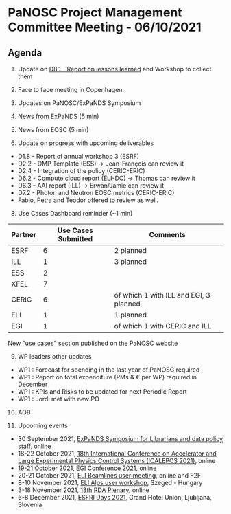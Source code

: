 PaNOSC Project Management Committee Meeting - 06/10/2021 
=========================================================

Agenda
------	

1. Update on [D8.1 - Report on lessons learned](https://docs.google.com/document/d/1VJg_BWmWUEJYWtU65mO_p-PFNMEBxOAx/edit?dls=true) and Workshop to collect them

2. Face to face meeting in Copenhagen.

3. Updates on PaNOSC/ExPaNDS Symposium 

4. News from ExPaNDS (5 min)

5. News from EOSC (5 min)

6. Update on progress with upcoming deliverables
* D1.8 - Report of annual workshop 3 (ESRF)
* D2.2 - DMP Template (ESS) -> Jean-François can review it
* D2.4 - Integration of the policy (CERIC-ERIC)
* D6.2 - Compute cloud report (ELI-DC) -> Thomas can review it
* D6.3 - AAI report (ILL) -> Erwan/Jamie can review it
* D7.2 - Photon and Neutron EOSC metrics (CERIC-ERIC)
* Fabio, Petra and Teodor offered to review as well.

8. Use Cases Dashboard reminder (~1 min)

| Partner | Use Cases Submitted | Comments |
| ------- | ------------------- | -------- |
| ESRF  |  6  | 2 planned   |
| ILL   |  1  | 3 planned  | of which 1 w CERIC and EGI)
| ESS   |  2  |   |
| XFEL  |  7  |   |
| CERIC |  6  | of which 1 with ILL and EGI, 3 planned |
| ELI   |  1  | 1 planned  |
| EGI   |  1  | of which 1 with CERIC and ILL | 

[New "use cases" section](https://www.panosc.eu/all-use-cases/) published on the PaNOSC website

9. WP leaders other updates
* WP1 : Forecast for spending in the last year of PaNOSC required
* WP1 : Report on total expenditure (PMs & € per WP) required in December
* WP1 : KPIs and Risks to be updated for next Periodic Report
* WP1 : Jordi met with new PO

10. AOB

11. Upcoming events
* 30 September 2021, [ExPaNDS Symposium for Librarians and data policy staff](https://www.panosc.eu/events/expands-symposium-for-librarians-and-data-policy-staff/), online
* 18-22 October 2021, [18th International Conference on Accelerator and Large Experimental Physics Control Systems (ICALEPCS 2021)](https://indico.ssrf.ac.cn/event/1/), online
* 19-21 October 2021, [EGI Conference 2021](https://www.egi.eu/about/newsletters/egi-conference-2021-save-the-date/), online
* 20-21 October 2021, [ELI Beamlines user meeting](https://indico.eli-beams.eu/event/405/), online and F2F
* 8-10 November 2021, [ELI Alps user workshop](https://www.eli-alps.hu/indico/event/46/), Szeged - Hungary
* 3-18 November 2021, [18th RDA Plenary](https://www.rd-alliance.org/plenaries/rda-18th-plenary-meeting-virtual), online
* 6-8 December 2021, [ESFRI Days 2021](https://www.esfri.eu/node/1185), Grand Hotel Union, Ljubljana, Slovenia



